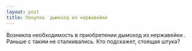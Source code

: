 ```yaml
---
layout: post 
title: Покупка  дымоход из нержавейки 
--- 
```

Возникла необходимость в приобретении  дымоход из нержавейки . Раньше с таким не сталкивались. Кто подскажет, стоящая штука?